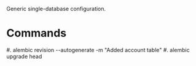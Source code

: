 Generic single-database configuration.

# Commands

#. alembic revision --autogenerate -m "Added account table"
#. alembic upgrade head
